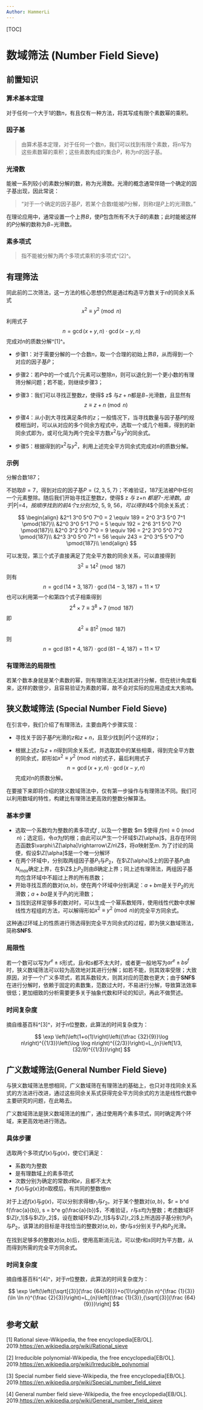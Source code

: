```yaml
---
Author: HammerLi
---
```


[TOC]

# 数域筛法 (Number Field Sieve)

## 前置知识

### 算术基本定理

对于任何一个大于$1$的数$n$，有且仅有一种方法，将其写成有限个素数幂的乘积。

### 因子基

> 由算术基本定理，对于任何一个数$n$，我们可以找到有限个素数，将$n$写为这些素数幂的乘积；这些素数构成的集合$P$，称为$n$的因子基。

### 光滑数

能被一系列较小的素数分解的数，称为光滑数。光滑的概念通常伴随一个确定的因子基出现，因此常说：

> “对于一个确定的因子基$P$，若某个合数$t$能被$P$分解，则称$t$是$P$上的光滑数。”

在理论应用中，通常设置一个上界$B$，使$P$包含所有不大于$B$的素数；此时能被这样的$P$分解的数称为$B-$光滑数。

### 素多项式

> 指不能被分解为两个多项式乘积的多项式^[2]^。

## 有理筛法

同此前的二次筛法，这一方法的核心思想仍然是通过构造平方数关于$n$的同余关系式
$$
x^2 \equiv y^2\pmod{n}
$$
利用式子
$$
n = \gcd(x + y, n) \cdot \gcd(x - y, n)
$$
完成对$n$的质数分解^[1]^。

- 步骤1：对于需要分解的一个合数$n$，取一个合理的初始上界$B$，从而得到一个对应的因子基$P$；

- 步骤2：若$P$中的一个或几个元素可以整除$n$，则可以退化到一个更小数的有理筛分解问题；若不能，则继续步骤3；

- 步骤3：我们可以寻找正整数$z$，使得$ z$ 与$z+n$都是$B-$光滑数，且显然有
  $$
  z \equiv z+n \pmod{n}
  $$
  
- 步骤4：从小到大寻找满足条件的$z$；一般情况下，当寻找数量与因子基$P$的规模相当时，可以从对应的多个同余方程式中，选取一个或几个相乘，得到的新同余式即为，或可化简为两个完全平方数$x^2$与$y^2$的同余式。

- 步骤5：根据得到的$x^2$与$y^2$，利用上述完全平方同余式完成对$n$的质数分解。

### 示例

分解合数$187$；

不妨取$B = 7$，得到对应的因子基$P = \{2, 3, 5, 7\}$；不难验证，$187$无法被$P$中任何一个元素整除。随后我们开始寻找正整数$z$，使得$ z $与$ z+n $都是$7-$光滑数。由于$|P|=4$，按顺序找到的前$4$个$z$分别为$2, 5, 9, 56$，可以得到$4$个同余关系式：

$$
\begin{align}
&2^1  3^0  5^0  7^0 = 2 \equiv 189 = 2^0  3^3  5^0  7^1 \pmod{187}\\
&2^0  3^0  5^1  7^0 = 5  \equiv 192 = 2^6  3^1  5^0  7^0 \pmod{187}\\
&2^0  3^2  5^0  7^0 = 9  \equiv 196 = 2^2  3^0  5^0  7^2 \pmod{187}\\
&2^3  3^0  5^0  7^1 = 56  \equiv 243 = 2^0  3^5  5^0  7^0 \pmod{187}\\
\end{align}
$$


可以发现，第三个式子直接满足了完全平方数的同余关系，可以直接得到 
$$
3^2 \equiv 14^2\pmod{187}
$$
则有
$$
n = \gcd(14 + 3, 187) \cdot \gcd(14 - 3, 187) = 11 \times  17
$$
也可以利用第一个和第四个式子相乘得到
$$
2^4 \times 7 \equiv 3^8 \times 7 \pmod{187}
$$
即 
$$
4^2 \equiv 81^2 \pmod{187}
$$
则
$$
n = \gcd(81 + 4, 187) \cdot \gcd(81 - 4, 187) = 11 \times  17
$$

### 有理筛法的局限性

若某个数本身就是某个素数的幂，则有理筛法无法对其进行分解，但在统计角度看来，这样的数很少，且容易验证为素数的幂，故不会对实际的应用造成太大影响。



## 狭义数域筛法 (Special Number Field Sieve)

在引言中，我们介绍了有理筛法，主要由两个步骤实现：

- 寻找关于因子基$P$光滑的$z$和$z+n$，且至少找到$|P|$个这样的$z$；

- 根据上述$z$与$z+n$得到同余关系式，并选取其中的某些相乘，得到完全平方数的同余式，即形如$x^2 \equiv y^2 \pmod n$的式子，最后利用式子
  $$
  n = \gcd(x + y, n) \cdot \gcd(x - y, n)
  $$
  完成对n的质数分解。

在要接下来即将介绍的狭义数域筛法中，仅有第一步操作与有理筛法不同。我们可以利用数域的特性，构建比有理筛法更高效的整数分解算法。

### 基本步骤

- 选取一个系数均为整数的素多项式$f$ , 以及一个整数 $m $使得 $f(m) \equiv 0 \pmod n$；选定后，令$\alpha$为$f$的根；由此可以产生一个环域$\Z[\alpha]$，且存在环同态函数$\varphi:\Z[\alpha]\rightarrow\Z/n\Z$，将$\alpha$映射至$m$. 为了讨论的简便，假设$\Z[\alpha]$是一个唯一分解环
- 在两个环域中，分别取两组因子基$P_1$与$P_2$，在$\Z[\alpha]$上的因子基$P_1$由$N_{max}$确定上界，在$\Z$上$P_2$则由$B$确定上界；同上述有理筛法，两组因子基均包含环域中不超过上界的所有质数；
- 开始寻找互质的数对$(a,b)$，使在两个环域中分别满足：$a+bm$是关于$P_2$的光滑数；$a+b\alpha$是关于$P_1$的光滑数；
- 当找到这样足够多的数对时，可以生成一个幂系数矩阵，使用线性代数中求解线性方程组的方法，可以解得形如$x^2 \equiv y^2 \pmod n$的完全平方同余式。

这种通过环域上的性质进行筛选得到完全平方同余式的过程，即为狭义数域筛法，简称**SNFS**.

### 局限性

若一个数可以写为$r^e \pm s$形式，且$r$和$s$都不太大时，或者更一般地写为$ar^e\pm bs^f$时，狭义数域筛法可以较为高效地对其进行分解；如若不能，则其效率受限；大致原因，对于一个广义多项式，若其系数较大，则其对应的范数也更大；由于**SNFS**在进行分解时，依赖于固定的素数集，范数过大时，不易进行分解，导致算法效率很低；更加细致的分析需要更多关于抽象代数和环论的知识，再此不做赘述。

### 时间复杂度

摘自维基百科^[3]^，对于$n$位整数，此算法的时间复杂度为：

$$
\exp \left(\left(1+o(1)\right)\left({\tfrac  {32}{9}}\log n\right)^{{1/3}}\left(\log \log n\right)^{{2/3}}\right)=L_{n}\left[1/3,(32/9)^{{1/3}}\right]
$$

## 广义数域筛法(General Number Field Sieve)

与狭义数域筛法思想相同，广义数域筛在有理筛法的基础上，也只对寻找同余关系式的方法进行改进，通过这些同余关系式获得完全平方同余式的方法是线性代数中主要研究的问题，在此略去。

广义数域筛法是狭义数域筛法的推广，通过使用两个素多项式，同时确定两个环域，来更高效地进行筛选。

### 具体步骤

选取两个多项式$f(x)$与$g(x)$，使它们满足：

- 系数均为整数
- 是有理数域上的素多项式
- 次数分别为确定的常数$d$和$e$，且都不太大
- $f(x)$与$g(x)$对$n$取模后，有共同的整数根$m$

对于上述$f(x)$与$g(x)$，可以分别求得根$r_1$与$r_2$。对于某个整数对$(a,b)$，$r = b^d f(\frac{a}{b}), s = b^e g(\frac{a}{b})$，不难验证，$r$与$s$均为整数；考虑数域环$\Z[r_1]$与$\Z[r_2]$，设在数域环$\Z[r_1]$与$\Z[r_2]$上所选因子基分别为$P_1$与$P_2$，该算法的目标是寻找恰当的整数对$(a,b)$，使$r$与$s$分别关于$P_1$和$P_2$光滑。

在找到足够多的整数对$(a,b)$后，使用高斯消元法，可以使$r$和$s$同时为平方数，从而得到所需的完全平方同余式。

### 时间复杂度

摘自维基百科^[4]^，对于$n$位整数，此算法的时间复杂度为：

$$
\exp \left(\left({\sqrt[{3}]{\frac {64}{9}}}+o(1)\right)(\ln n)^{\frac {1}{3}}(\ln \ln n)^{\frac {2}{3}}\right)=L_{n}\left[{\frac {1}{3}},{\sqrt[{3}]{\frac {64}{9}}}\right]
$$


## 参考文献

[1] Rational sieve-Wikipedia, the free encyclopedia[EB/OL]. 2019.https://en.wikipedia.org/wiki/Rational_sieve

[2] Irreducible polynomial-Wikipedia, the free encyclopedia[EB/OL]. 2019.https://en.wikipedia.org/wiki/Irreducible_polynomial

[3] Special number field sieve-Wikipedia, the free encyclopedia[EB/OL]. 2019.https://en.wikipedia.org/wiki/Special_number_field_sieve

[4] General number field sieve-Wikipedia, the free encyclopedia[EB/OL]. 2019.https://en.wikipedia.org/wiki/General_number_field_sieve
